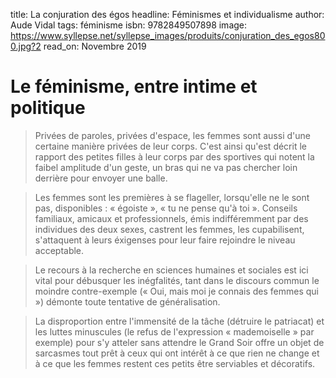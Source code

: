 title: La conjuration des égos
headline: Féminismes et individualisme
author: Aude Vidal
tags: féminisme
isbn: 9782849507898
image: https://www.syllepse.net/syllepse_images/produits/conjuration_des_egos800.jpg?2
read_on: Novembre 2019

# Le féminisme, entre intime et politique

> Privées de paroles, privées d'espace, les femmes sont aussi d'une certaine manière privées de leur corps. C'est ainsi qu'est décrit le rapport des petites filles à leur corps par des sportives qui notent la faibel amplitude d'un geste, un bras qui ne va pas chercher loin derrière pour envoyer une balle.

> Les femmes sont les premières à se flageller, lorsqu'elle ne le sont pas, disponibles : « égoiste », « tu ne pense qu'à toi ». Conseils familiaux, amicaux et professionnels, émis indifféremment par des individues des deux sexes, castrent les femmes, les cupabilisent, s'attaquent à leurs éxigenses pour leur faire rejoindre le niveau acceptable.

> Le recours à la recherche en sciences humaines et sociales est ici vital pour débusquer les inégfalités, tant dans le discours commun le moindre contre-exemple (« Oui, mais moi je connais des femmes qui ») démonte toute tentative de généralisation.

> La disproportion entre l'immensité de la tâche (détruire le patriacat) et les luttes minuscules (le refus de l'expression  « mademoiselle » par exemple) pour s'y atteler sans attendre le Grand Soir offre un objet de sarcasmes tout prêt à ceux qui ont intérêt à ce que rien ne change et à ce que les femmes restent ces petits être serviables et décoratifs.
